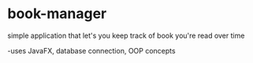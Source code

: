 # book-manager
simple application that let's you keep track of book you're read over time


-uses JavaFX, database connection, OOP concepts
